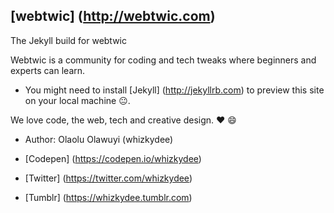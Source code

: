## [webtwic] (http://webtwic.com)

The Jekyll build for webtwic

Webtwic is a community for coding and tech tweaks where beginners and experts can learn.

+ You might need to install [Jekyll] (http://jekyllrb.com) to preview this site on your local machine :neutral_face:.

We love code, the web, tech and creative design. :heart: :smile:

+ Author: Olaolu Olawuyi (whizkydee)

+ [Codepen] (https://codepen.io/whizkydee)

+ [Twitter] (https://twitter.com/whizkydee)

+ [Tumblr] (https://whizkydee.tumblr.com) 